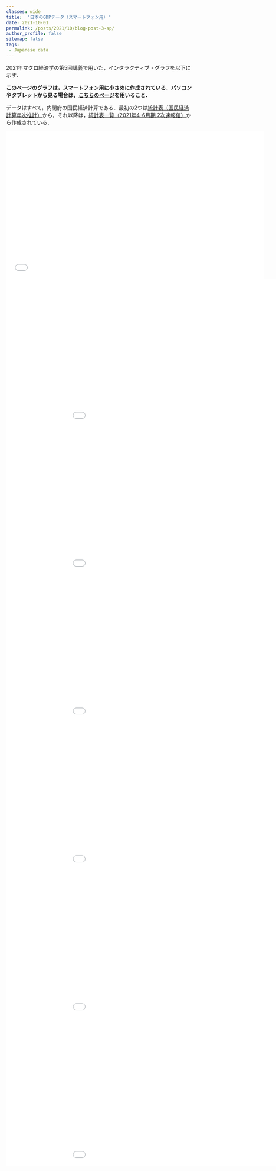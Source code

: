 ```yaml
---
classes: wide
title:  '日本のGDPデータ（スマートフォン用）'
date: 2021-10-01
permalink: /posts/2021/10/blog-post-3-sp/
author_profile: false
sitemap: false
tags: 
 - Japanese data
---
```



2021年マクロ経済学の第5回講義で用いた，インタラクティブ・グラフを以下に示す．

**このページのグラフは，スマートフォン用に小さめに作成されている．パソコンやタブレットから見る場合は，[こちらのページ](https://ywaki-econ.github.io/posts/2021/10/blog-post-3/)を用いること．**


データはすべて，内閣府の国民経済計算である．最初の2つは[統計表（国民経済計算年次推計）](https://www.esri.cao.go.jp/jp/sna/data/data_list/kakuhou/files/files_kakuhou.html)から，それ以降は，[統計表一覧（2021年4-6月期 2次速報値）](https://www.esri.cao.go.jp/jp/sna/data/data_list/sokuhou/files/2021/qe212_2/gdemenuja.html)から作成されている．

<iframe id="igraph" scrolling="no" style="border:none;" seamless="seamless" src="/files/fig-2021-10-01-blog-post-3-sp/fig_ngdp_long.html"  height="400" width="700"></iframe>

<iframe id="igraph" scrolling="no" style="border:none;" seamless="seamless" src="/files/fig-2021-10-01-blog-post-3-sp/fig_rgdp_growth_long.html" height="400"  width="1050"></iframe>


<iframe id="igraph" scrolling="no" style="border:none;" seamless="seamless" src="/files/fig-2021-10-01-blog-post-3-sp/fig_rgdp_original.html" height="400"  width="1050"></iframe>


<iframe id="igraph" scrolling="no" style="border:none;" seamless="seamless" src="/files/fig-2021-10-01-blog-post-3-sp/fig_rgdp_smoothed.html" height="400"  width="1050"></iframe>

<iframe id="igraph" scrolling="no" style="border:none;" seamless="seamless" src="/files/fig-2021-10-01-blog-post-3-sp/fig_rgdp_smoothed_history.html" height="400"  width="1050"></iframe>


<iframe id="igraph" scrolling="no" style="border:none;" seamless="seamless" src="/files/fig-2021-10-01-blog-post-3-sp/fig_rgdp_growth_history.html" height="400"  width="1050"></iframe>


<iframe id="igraph" scrolling="no" style="border:none;" seamless="seamless" src="/files/fig-2021-10-01-blog-post-3-sp/fig_rgdp_growth_component.html" height="400"  width="1050"></iframe>

